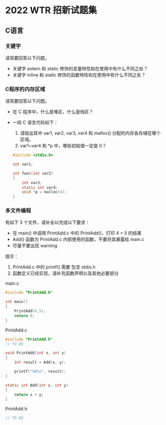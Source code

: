 # 2022 WTR 招新试题集

## C语言

### 关键字

请简要回答以下问题。

- 关键字 extern 和 static 修饰的变量特性和在使用中有什么不同之处？
- 关键字 inline 和 static 修饰的函数特性和在使用中有什么不同之处？

### C程序的内存区域

请简要回答以下问题。

-   在 C 程序中，什么是堆区，什么是栈区？
-   一段 C 语言代码如下：
    1.  请指出其中 var1, var2, var3, var4 和 malloc() 分配的内存各存储在哪个区域。
    2.  var1~var4 和 *p 中，哪些初始值一定是 0？  

	```c
	#include <stdio.h>

	int var1;

	int func(int var2)
	{
		int var3;
		static int var4;
		void *p = malloc(4);
	}
	```

### 多文件编程

有如下 3 个文件，请补全以完成以下要求：

- 在 main() 中调用 PrintAdd.c 中的 PrintAdd()，打印 4 + 5 的结果
- Add() 函数为 PrintAdd.c 内部使用的函数，不要将其暴露给 main.c
- 尽量不要出现 warning

提示：

1. PrintAdd.c 中的 printf() 需要 包含 stdio.h
2. 函数定义已经实现，请补充函数声明以及其他必要部分

main.c 
```c
#include "PrintAdd.h"

int main()
{
	PrintAdd(4,5);
	return 0;
}
```


PrintAdd.c
```c
#include "PrintAdd.h"
// TO DO

void PrintAdd(int x, int y)
{
	int result = Add(x, y);

	printf("%d\n", result);
}

static int Add(int x, int y)
{
	return x + y;
}
```

PrintAdd.h
```c
// TO DO
```
